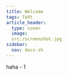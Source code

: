 ```yaml
---
title: Welcome
tags: TeXt
article_header:
  type: cover
  image:
  src:/screenshot.jpg
sidebar:
  nav: docs-zh
---
```


haha - 1